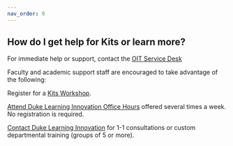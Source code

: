 ```yaml
---
nav_order: 9
---
```


## How do I get help for Kits or learn more?<br>

For immediate help or support, contact the [OIT Service Desk](http://www.oit.duke.edu/help/)

Faculty and academic support staff are encouraged to take advantage of the following:

Register for a [Kits Workshop](https://learninginnovation.duke.edu/events/).

[Attend Duke Learning Innovation Office Hours](https://learninginnovation.duke.edu/events/open-office-hours/) offered several times a week. No registration is required.

[Contact Duke Learning Innovation](https://learninginnovation.duke.edu/contact/) for 1-1 consultations or custom departmental training (groups of 5 or more).
